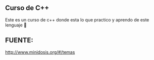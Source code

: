 ## Curso de C++


Este es un curso de c++ donde esta lo que practico y aprendo  de este lenguaje :rocket:
## FUENTE:
http://www.minidosis.org/#/temas
